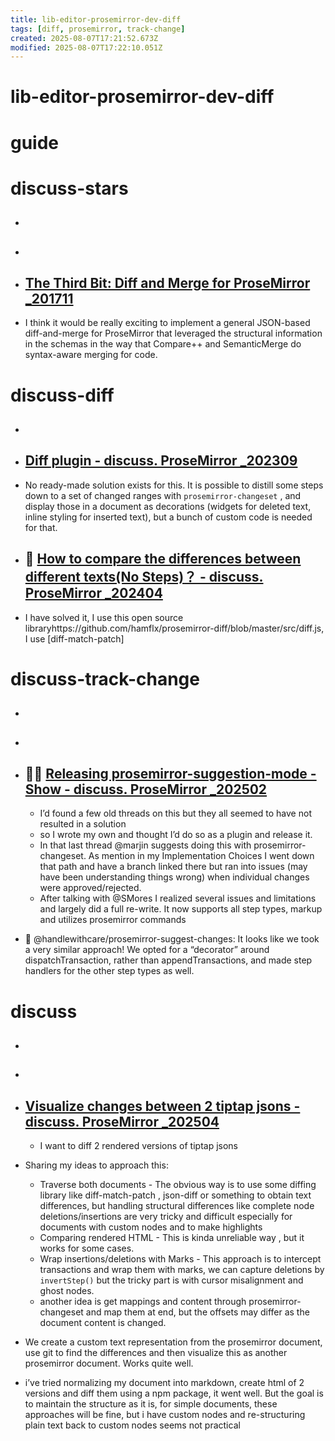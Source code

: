 ```yaml
---
title: lib-editor-prosemirror-dev-diff
tags: [diff, prosemirror, track-change]
created: 2025-08-07T17:21:52.673Z
modified: 2025-08-07T17:22:10.051Z
---
```


# lib-editor-prosemirror-dev-diff

# guide

# discuss-stars
- ## 

- ## 

- ## [The Third Bit: Diff and Merge for ProseMirror _201711](https://third-bit.com/2017/11/22/prosemirror-diff-merge/)
- I think it would be really exciting to implement a general JSON-based diff-and-merge for ProseMirror that leveraged the structural information in the schemas in the way that Compare++ and SemanticMerge do syntax-aware merging for code. 

# discuss-diff
- ## 

- ## [Diff plugin - discuss. ProseMirror _202309](https://discuss.prosemirror.net/t/diff-plugin/5837)
- No ready-made solution exists for this. It is possible to distill some steps down to a set of changed ranges with `prosemirror-changeset` , and display those in a document as decorations (widgets for deleted text, inline styling for inserted text), but a bunch of custom code is needed for that.

- ## 🌰 [How to compare the differences between different texts(No Steps)？ - discuss. ProseMirror _202404](https://discuss.prosemirror.net/t/how-to-compare-the-differences-between-different-texts-no-steps/6337)
- I have solved it, I use this open source libraryhttps://github.com/hamflx/prosemirror-diff/blob/master/src/diff.js, I use [diff-match-patch]

# discuss-track-change
- ## 

- ## 

- ## 🚀🌰 [Releasing prosemirror-suggestion-mode - Show - discuss. ProseMirror _202502](https://discuss.prosemirror.net/t/releasing-prosemirror-suggestion-mode/8239)
  - I’d found a few old threads on this but they all seemed to have not resulted in a solution
  - so I wrote my own and thought I’d do so as a plugin and release it.
  - In that last thread @marjin suggests doing this with prosemirror-changeset. As mention in my Implementation Choices I went down that path and have a branch linked there but ran into issues (may have been understanding things wrong) when individual changes were approved/rejected.
  - After talking with @SMores I realized several issues and limitations and largely did a full re-write. It now supports all step types, markup and utilizes prosemirror commands

- 👷 @handlewithcare/prosemirror-suggest-changes: It looks like we took a very similar approach! We opted for a “decorator” around dispatchTransaction, rather than appendTransactions, and made step handlers for the other step types as well.
# discuss
- ## 

- ## 

- ## [Visualize changes between 2 tiptap jsons - discuss. ProseMirror _202504](https://discuss.prosemirror.net/t/visualize-changes-between-2-tiptap-jsons/8328)
  - I want to diff 2 rendered versions of tiptap jsons
- Sharing my ideas to approach this:
  - Traverse both documents - The obvious way is to use some diffing library like diff-match-patch , json-diff or something to obtain text differences, but handling structural differences like complete node deletions/insertions are very tricky and difficult especially for documents with custom nodes and to make highlights
  - Comparing rendered HTML - This is kinda unreliable way , but it works for some cases.
  - Wrap insertions/deletions with Marks - This approach is to intercept transactions and wrap them with marks, we can capture deletions by `invertStep()` but the tricky part is with cursor misalignment and ghost nodes.
  - another idea is get mappings and content through prosemirror-changeset and map them at end, but the offsets may differ as the document content is changed.

- We create a custom text representation from the prosemirror document, use git to find the differences and then visualize this as another prosemirror document. Works quite well.

- i’ve tried normalizing my document into markdown, create html of 2 versions and diff them using a npm package, it went well. But the goal is to maintain the structure as it is, for simple documents, these approaches will be fine, but i have custom nodes and re-structuring plain text back to custom nodes seems not practical

